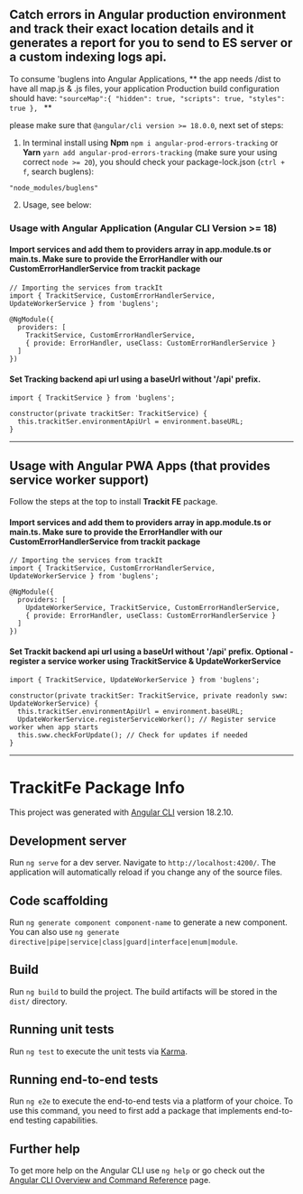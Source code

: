 

## Catch errors in Angular production environment and track their exact location details and it generates a report for you to send to ES server or a custom indexing logs api.


To consume 'buglens into Angular Applications, 
**
the app needs /dist to have all map.js & .js files, your application Production build configuration should have:
`"sourceMap":{
      "hidden": true,
      "scripts": true,
      "styles": true
    },
`
** 

please make sure that `@angular/cli version >= 18.0.0`, next set of steps:

1) In terminal install using **Npm** `npm i angular-prod-errors-tracking` or **Yarn** `yarn add angular-prod-errors-tracking` (make sure your using correct `node >= 20`), you should check your package-lock.json (`ctrl + f`, search buglens):
```
"node_modules/buglens"
```
2) Usage, see below:

### Usage with Angular Application (Angular CLI Version >= 18)

#### Import services and add them to providers array in app.module.ts or main.ts. Make sure to provide the ErrorHandler with our CustomErrorHandlerService from trackit package

```
// Importing the services from trackIt
import { TrackitService, CustomErrorHandlerService, UpdateWorkerService } from 'buglens';

@NgModule({
  providers: [
    TrackitService, CustomErrorHandlerService,
    { provide: ErrorHandler, useClass: CustomErrorHandlerService }
  ]
})
```

#### Set Tracking backend api url using a baseUrl without '/api' prefix.
```
import { TrackitService } from 'buglens';

constructor(private trackitSer: TrackitService) {
  this.trackitSer.environmentApiUrl = environment.baseURL;
}
```

---

## Usage with Angular PWA Apps (that provides service worker support)

Follow the steps at the top to install **Trackit FE** package.

#### Import services and add them to providers array in app.module.ts or main.ts. Make sure to provide the ErrorHandler with our CustomErrorHandlerService from trackit package

```
// Importing the services from trackIt
import { TrackitService, CustomErrorHandlerService, UpdateWorkerService } from 'buglens';

@NgModule({
  providers: [
    UpdateWorkerService, TrackitService, CustomErrorHandlerService,
    { provide: ErrorHandler, useClass: CustomErrorHandlerService }
  ]
})
```

#### Set Trackit backend api url using a baseUrl without '/api' prefix. Optional - register a service worker using TrackitService & UpdateWorkerService
```
import { TrackitService, UpdateWorkerService } from 'buglens';

constructor(private trackitSer: TrackitService, private readonly sww: UpdateWorkerService) {
  this.trackitSer.environmentApiUrl = environment.baseURL;
  UpdateWorkerService.registerServiceWorker(); // Register service worker when app starts
  this.sww.checkForUpdate(); // Check for updates if needed
}
```

---

# TrackitFe Package Info

This project was generated with [Angular CLI](https://github.com/angular/angular-cli) version 18.2.10.

## Development server

Run `ng serve` for a dev server. Navigate to `http://localhost:4200/`. The application will automatically reload if you change any of the source files.

## Code scaffolding

Run `ng generate component component-name` to generate a new component. You can also use `ng generate directive|pipe|service|class|guard|interface|enum|module`.

## Build

Run `ng build` to build the project. The build artifacts will be stored in the `dist/` directory.

## Running unit tests

Run `ng test` to execute the unit tests via [Karma](https://karma-runner.github.io).

## Running end-to-end tests

Run `ng e2e` to execute the end-to-end tests via a platform of your choice. To use this command, you need to first add a package that implements end-to-end testing capabilities.

## Further help

To get more help on the Angular CLI use `ng help` or go check out the [Angular CLI Overview and Command Reference](https://angular.dev/tools/cli) page.
